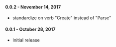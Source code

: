 #### 0.0.2 - November 14, 2017
* standardize on verb "Create" instead of "Parse"

#### 0.0.1 - October 28, 2017
* Initial release
